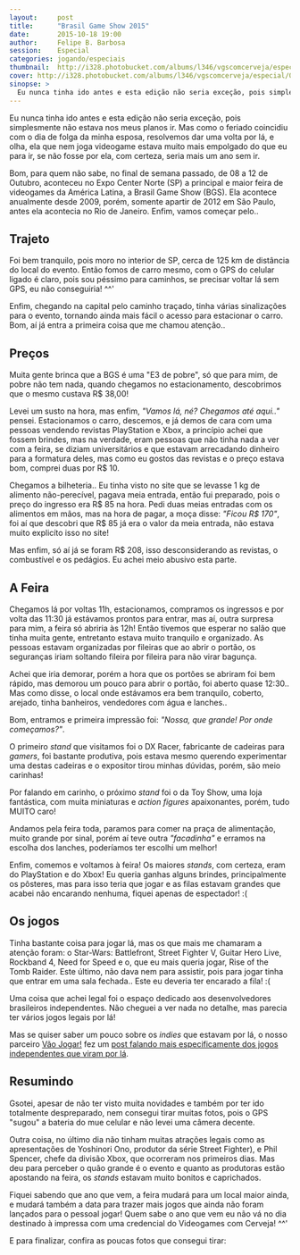 ```yaml
---
layout:     post
title:      "Brasil Game Show 2015"
date:       2015-10-18 19:00
author:     Felipe B. Barbosa
session:    Especial
categories: jogando/especiais
thumbnail:  http://i328.photobucket.com/albums/l346/vgscomcerveja/especial/02_bgs2015/post_thumbnail_zpsrou3ouyv.jpg
cover: http://i328.photobucket.com/albums/l346/vgscomcerveja/especial/02_bgs2015/post_header_zpsefluddj1.jpg
sinopse: >
  Eu nunca tinha ido antes e esta edição não seria exceção, pois simplesmente não estava nos meus planos ir. Mas como o feriado coincidiu com o dia de folga da minha esposa, resolvemos dar uma volta por lá, e olha, ela que nem joga videogame estava muito mais empolgado do que eu para ir, se não fosse por ela, com certeza, seria mais um ano sem ir.
---
```

Eu nunca tinha ido antes e esta edição não seria exceção, pois simplesmente não estava nos meus planos ir. Mas como o feriado coincidiu com o dia de folga da minha esposa, resolvemos dar uma volta por lá, e olha, ela que nem joga videogame estava muito mais empolgado do que eu para ir, se não fosse por ela, com certeza, seria mais um ano sem ir.

Bom, para quem não sabe, no final de semana passado, de 08 a 12 de Outubro, aconteceu no Expo Center Norte (SP) a principal e maior feira de videogames da América Latina, a Brasil Game Show (BGS). Ela acontece anualmente desde 2009, porém, somente apartir de 2012 em São Paulo, antes ela acontecia no Rio de Janeiro. Enfim, vamos começar pelo..

## Trajeto

Foi bem tranquilo, pois moro no interior de SP, cerca de 125 km de distância do local do evento. Então fomos de carro mesmo, com o GPS do celular ligado é claro, pois sou péssimo para caminhos, se precisar voltar lá sem GPS, eu não conseguiria! ^^'

Enfim, chegando na capital pelo caminho traçado, tinha várias sinalizações para o evento, tornando ainda mais fácil o acesso para estacionar o carro. Bom, aí já entra a primeira coisa que me chamou atenção..

## Preços

Muita gente brinca que a BGS é uma "E3 de pobre", só que para mim, de pobre não tem nada, quando chegamos no estacionamento, descobrimos que o mesmo custava R$ 38,00!

Levei um susto na hora, mas enfim, *"Vamos lá, né? Chegamos até aqui.."* pensei. Estacionamos o carro, descemos, e já demos de cara com uma pessoas vendendo revistas PlayStation e Xbox, a princípio achei que fossem brindes, mas na verdade, eram pessoas que não tinha nada a ver com a feira, se diziam universitários e que estavam arrecadando dinheiro para a formatura deles, mas como eu gostos das revistas e o preço estava bom, comprei duas por R$ 10.

Chegamos a bilheteria.. Eu tinha visto no site que se levasse 1 kg de alimento não-perecível, pagava meia entrada, então fui preparado, pois o preço do ingresso era R$ 85 na hora. Pedi duas meias entradas com os alimentos em mãos, mas na hora de pagar, a moça disse: *"Ficou R$ 170"*, foi aí que descobri que R$ 85 já era o valor da meia entrada, não estava muito explicíto isso no site!

Mas enfim, só aí já se foram R$ 208, isso desconsiderando as revistas, o combustível e os pedágios. Eu achei meio abusivo esta parte.

## A Feira

Chegamos lá por voltas 11h, estacionamos, compramos os ingressos e por volta das 11:30 já estávamos prontos para entrar, mas aí, outra surpresa para mim, a feira só abriria às 12h! Então tivemos que esperar no salão que tinha muita gente, entretanto estava muito tranquilo e organizado. As pessoas estavam organizadas por fileiras que ao abrir o portão, os seguranças iriam soltando fileira por fileira para não virar bagunça.

Achei que iria demorar, porém a hora que os portões se abriram foi bem rápido, mas demorou um pouco para abrir o portão, foi aberto quase 12:30.. Mas como disse, o local onde estávamos era bem tranquilo, coberto, arejado, tinha banheiros, vendedores com água e lanches..

Bom, entramos e primeira impressão foi: *"Nossa, que grande! Por onde começamos?"*.

O primeiro *stand* que visitamos foi o DX Racer, fabricante de cadeiras para *gamers*, foi bastante produtiva, pois estava mesmo querendo experimentar uma destas cadeiras e o expositor tirou minhas dúvidas, porém, são meio carinhas!

Por falando em carinho, o próximo *stand* foi o da Toy Show, uma loja fantástica, com muita miniaturas e *action figures* apaixonantes, porém, tudo MUITO caro!

Andamos pela feira toda, paramos para comer na praça de alimentação, muito grande por sinal, porém aí teve outra *"facadinha"* e erramos na escolha dos lanches, poderíamos ter escolhi um melhor!

Enfim, comemos e voltamos à feira! Os maiores *stands*, com certeza, eram do PlayStation e do Xbox! Eu queria ganhas alguns brindes, principalmente os pôsteres, mas para isso teria que jogar e as filas estavam grandes que acabei não encarando nenhuma, fiquei apenas de espectador! :(

## Os jogos

Tinha bastante coisa para jogar lá, mas os que mais me chamaram a atenção foram: o Star-Wars: Battlefront, Street Fighter V, Guitar Hero Live, Rockband 4, Need for Speed e o, que eu mais queria jogar, Rise of the Tomb Raider. Este último, não dava nem para assistir, pois para jogar tinha que entrar em uma sala fechada.. Este eu deveria ter encarado a fila! :(

Uma coisa que achei legal foi o espaço dedicado aos desenvolvedores brasileiros independentes. Não cheguei a ver nada no detalhe, mas parecia ter vários jogos legais por lá!

Mas se quiser saber um pouco sobre os *indies* que estavam por lá, o nosso parceiro [Vão Jogar!](www.vaojogar.com.br) fez um [post falando mais especificamente dos jogos independentes que viram por lá](http://vaojogar.com.br/escrito/brasil-game-show-2015-os-independentes).

## Resumindo

Gsotei, apesar de não ter visto muita novidades e também por ter ido totalmente despreparado, nem consegui tirar muitas fotos, pois o GPS "sugou" a bateria do mue celular e não levei uma câmera decente.

Outra coisa, no último dia não tinham muitas atrações legais como as apresentações de Yoshinori Ono, produtor da série Street Fighter), e Phil Spencer, chefe da divisão Xbox, que ocorreram nos primeiros dias. Mas deu para perceber o quão grande é o evento e quanto as produtoras estão apostando na feira, os *stands* estavam muito bonitos e caprichados.

Fiquei sabendo que ano que vem, a feira mudará para um local maior ainda, e mudará também a data para trazer mais jogos que ainda não foram lançados para o pessoal jogar! Quem sabe o ano que vem eu não vá no dia destinado à impressa com uma credencial do Videogames com Cerveja! ^^'

E para finalizar, confira as poucas fotos que consegui tirar:
